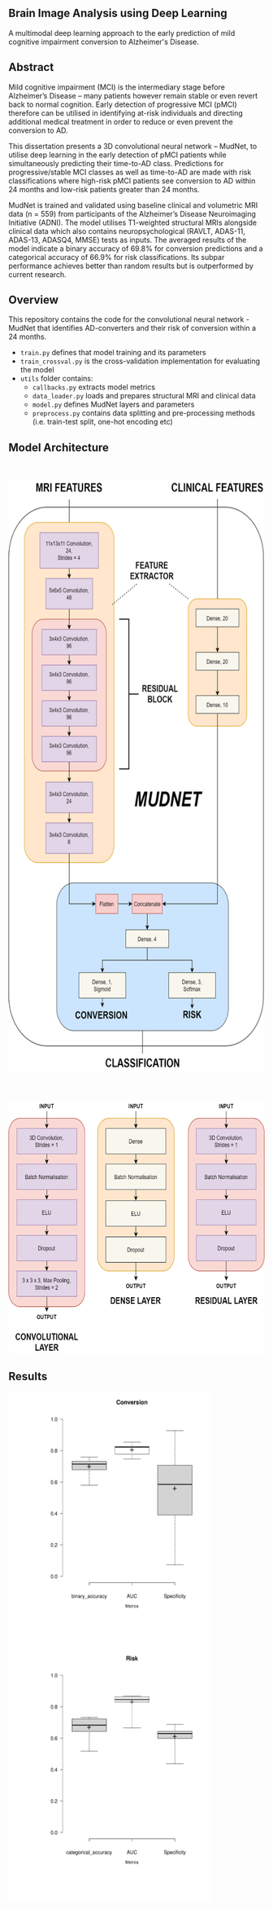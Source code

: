 ## Brain Image Analysis using Deep Learning
A multimodal deep learning approach to the early prediction of mild cognitive impairment conversion to Alzheimer's Disease.
## Abstract
Mild cognitive impairment (MCI) is the intermediary stage before Alzheimer’s Disease – many patients however remain stable or even revert back to normal cognition. Early detection of progressive MCI (pMCI) therefore can be utilised in identifying at-risk individuals and directing additional medical treatment in order to reduce or even prevent the conversion to AD.

This dissertation presents a 3D convolutional neural network – MudNet, to utilise deep learning in the early detection of pMCI patients while simultaneously predicting their time-to-AD class. Predictions for progressive/stable MCI classes as well as time-to-AD are made with risk classifications where high-risk pMCI patients see conversion to AD within 24 months and low-risk patients greater than 24 months.

MudNet is trained and validated using baseline clinical and volumetric MRI data (n = 559) from participants of the Alzheimer’s Disease Neuroimaging Initiative (ADNI). The model utilises T1-weighted structural MRIs alongside clinical data which also contains neuropsychological (RAVLT, ADAS-11, ADAS-13, ADASQ4, MMSE) tests as inputs.
The averaged results of the model indicate a binary accuracy of 69.8% for conversion predictions and a categorical accuracy of 66.9% for risk classifications. Its subpar performance achieves better than random results but is outperformed by current research.
## Overview
This repository contains the code for the convolutional neural network - MudNet that identifies AD-converters and their risk of conversion within a 24 months.
* ```train.py``` defines that model training and its parameters
* ```train_crossval.py``` is the cross-validation implementation for evaluating the model
* ```utils``` folder contains:
  * ```callbacks.py``` extracts model metrics
  * ```data_loader.py``` loads and prepares structural MRI and clinical data
  * ```model.py``` defines MudNet layers and parameters
  * ```preprocess.py``` contains data splitting and pre-processing methods (i.e. train-test split, one-hot encoding etc)
## Model Architecture
<br></br>
<img src="figures/ArchitectureOverview.png" width="656" height="1165">
<br></br>
<br></br>
<img src="figures/ArchitectureLayers.png" width="640" height="496">
## Results
<img src="figures/conversion_boxplot.svg" width="400" height="500"> <img src="figures/risk_boxplot.svg" width="400" height="500">
